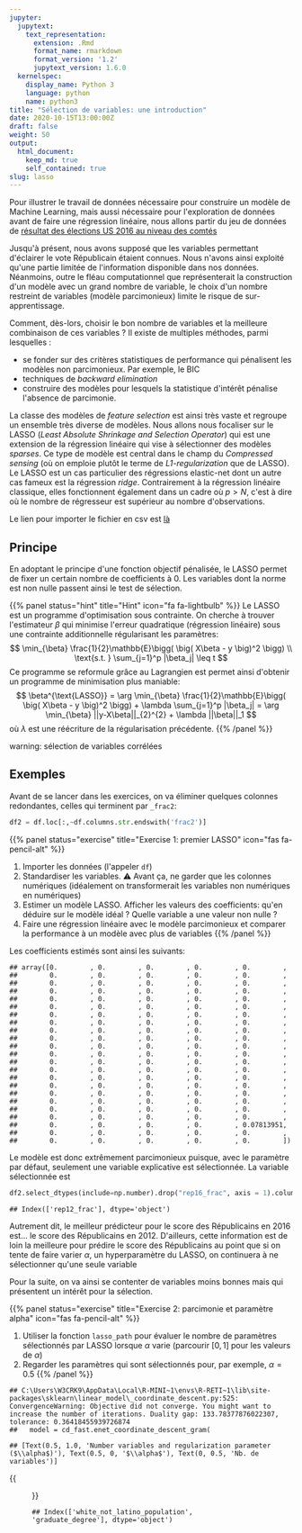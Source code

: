 ```yaml
---
jupyter:
  jupytext:
    text_representation:
      extension: .Rmd
      format_name: rmarkdown
      format_version: '1.2'
      jupytext_version: 1.6.0
  kernelspec:
    display_name: Python 3
    language: python
    name: python3
title: "Sélection de variables: une introduction"
date: 2020-10-15T13:00:00Z
draft: false
weight: 50
output: 
  html_document:
    keep_md: true
    self_contained: true
slug: lasso
---
```







Pour illustrer le travail de données nécessaire pour construire un modèle de Machine Learning, mais aussi nécessaire pour l'exploration de données avant de faire une régression linéaire, nous allons partir du jeu de données de [résultat des élections US 2016 au niveau des comtés](https://public.opendatasoft.com/explore/dataset/usa-2016-presidential-election-by-county/download/?format=geojson&timezone=Europe/Berlin&lang=fr)


Jusqu'à présent, nous avons supposé que les variables permettant d'éclairer le
vote Républicain étaient connues. Nous n'avons ainsi exploité qu'une partie
limitée de l'information disponible dans nos données. Néanmoins, outre le fléau
computationnel que représenterait la construction d'un modèle avec un grand
nombre de variable, le choix d'un nombre restreint de variables
(modèle parcimonieux) limite le risque de sur-apprentissage.

Comment, dès-lors, choisir le bon nombre de variables et la meilleure
combinaison de ces variables ? Il existe de multiples méthodes, parmi lesquelles :

* se fonder sur des critères statistiques de performance qui pénalisent les
modèles non parcimonieux. Par exemple, le BIC
* techniques de *backward elimination*
* construire des modèles pour lesquels la statistique d'intérêt pénalise l'absence
de parcimonie. 


La classe des modèles de *feature selection* est ainsi très vaste et regroupe
un ensemble très diverse de modèles. Nous allons nous focaliser sur le LASSO
(*Least Absolute Shrinkage and Selection Operator*)
qui est une extension de la régression linéaire qui vise à sélectionner des
modèles *sparses*. Ce type de modèle est central dans le champ du 
*Compressed sensing* (où on emploie plutôt le terme 
de *L1-regularization* que de LASSO). Le LASSO est un cas particulier des
régressions elastic-net dont un autre cas fameux est la régression *ridge*.
Contrairement à la régression linéaire classique, elles fonctionnent également
dans un cadre où $p>N$, c'est à dire où le nombre de régresseur est supérieur
au nombre d'observations.

Le lien pour importer le fichier en csv est [là](https://public.opendatasoft.com/explore/dataset/usa-2016-presidential-election-by-county/download/?format=geojson&timezone=Europe/Berlin&lang=fr)



## Principe

En adoptant le principe d'une fonction objectif pénalisée, le LASSO permet de fixer un certain nombre de coefficients à 0. Les variables dont la norme est non nulle passent ainsi le test de sélection. 

{{% panel status="hint" title="Hint" icon="fa fa-lightbulb" %}}
Le LASSO est un programme d'optimisation sous contrainte. On cherche à trouver l'estimateur $\beta$ qui minimise l'erreur quadratique (régression linéaire) sous une contrainte additionnelle régularisant les paramètres:
$$
\min_{\beta} \frac{1}{2}\mathbb{E}\bigg( \big( X\beta - y  \big)^2 \bigg) \\
\text{s.t. } \sum_{j=1}^p |\beta_j| \leq t
$$
Ce programme se reformule grâce au Lagrangien est permet ainsi d'obtenir un programme de minimisation plus maniable: 
$$
\beta^{\text{LASSO}} = \arg \min_{\beta} \frac{1}{2}\mathbb{E}\bigg( \big( X\beta - y  \big)^2 \bigg) + \lambda \sum_{j=1}^p |\beta_j| = \arg \min_{\beta} ||y-X\beta||_{2}^{2} + \lambda ||\beta||_1
$$
où $\lambda$ est une réécriture de la régularisation précédente. 
{{% /panel %}}

warning: sélection de variables corrélées

## Exemples

Avant de se lancer dans les exercices, on va éliminer quelques colonnes redondantes, celles qui terminent par `_frac2`:


```python
df2 = df.loc[:,~df.columns.str.endswith('frac2')]
```


{{% panel status="exercise" title="Exercise 1: premier LASSO" icon="fas fa-pencil-alt" %}}
1. Importer les données (l'appeler `df`)
2. Standardiser les variables. :warning: Avant ça,
ne garder que les colonnes numériques (idéalement on transformerait
les variables non numériques en numériques)
3. Estimer un modèle LASSO. Afficher les valeurs des coefficients: qu'en déduire sur le modèle idéal ? Quelle variable a une valeur non nulle ?
4. Faire une régression linéaire avec le modèle parcimonieux et comparer la
performance à un modèle avec plus de variables
{{% /panel %}}



Les coefficients estimés sont ainsi les suivants:


```
## array([0.        , 0.        , 0.        , 0.        , 0.        ,
##        0.        , 0.        , 0.        , 0.        , 0.        ,
##        0.        , 0.        , 0.        , 0.        , 0.        ,
##        0.        , 0.        , 0.        , 0.        , 0.        ,
##        0.        , 0.        , 0.        , 0.        , 0.        ,
##        0.        , 0.        , 0.        , 0.        , 0.        ,
##        0.        , 0.        , 0.        , 0.        , 0.        ,
##        0.        , 0.        , 0.        , 0.        , 0.        ,
##        0.        , 0.        , 0.        , 0.        , 0.        ,
##        0.        , 0.        , 0.        , 0.        , 0.        ,
##        0.        , 0.        , 0.        , 0.        , 0.        ,
##        0.        , 0.        , 0.        , 0.        , 0.        ,
##        0.        , 0.        , 0.        , 0.        , 0.        ,
##        0.        , 0.        , 0.        , 0.        , 0.        ,
##        0.        , 0.        , 0.        , 0.        , 0.        ,
##        0.        , 0.        , 0.        , 0.        , 0.        ,
##        0.        , 0.        , 0.        , 0.        , 0.        ,
##        0.        , 0.        , 0.        , 0.        , 0.        ,
##        0.        , 0.        , 0.        , 0.        , 0.        ,
##        0.        , 0.        , 0.        , 0.        , 0.        ,
##        0.        , 0.        , 0.        , 0.        , 0.07813951,
##        0.        , 0.        , 0.        , 0.        , 0.        ,
##        0.        , 0.        , 0.        , 0.        , 0.        ])
```

Le modèle est donc extrêmement parcimonieux puisque, avec le paramètre par défaut, seulement une variable explicative est sélectionnée. La variable sélectionnée est


```python
df2.select_dtypes(include=np.number).drop("rep16_frac", axis = 1).columns[np.abs(lasso1.coef_)>0]
```

```
## Index(['rep12_frac'], dtype='object')
```

Autrement dit, le meilleur prédicteur pour le score des Républicains en 2016 est... le score des Républicains en 2012.
D'ailleurs, cette information est de loin la meilleure pour prédire le score 
des Républicains au point que si on tente de faire varier $\alpha$, un 
hyperparamètre du LASSO, on continuera à ne sélectionner qu'une seule variable

Pour la suite, on va ainsi se contenter de variables moins bonnes mais qui 
présentent un intérêt pour la sélection.



{{% panel status="exercise" title="Exercise 2: parcimonie et paramètre alpha" icon="fas fa-pencil-alt" %}}
1. Utiliser la fonction `lasso_path` pour évaluer le nombre de paramètres sélectionnés par LASSO lorsque $\alpha$
varie (parcourir $[0,1]$ pour les valeurs de $\alpha$)
2. Regarder les paramètres qui sont sélectionnés pour, par exemple, $\alpha=0.5$
{{% /panel %}}



```
## C:\Users\W3CRK9\AppData\Local\R-MINI~1\envs\R-RETI~1\lib\site-packages\sklearn\linear_model\_coordinate_descent.py:525: ConvergenceWarning: Objective did not converge. You might want to increase the number of iterations. Duality gap: 133.78377876022307, tolerance: 0.36418455939726874
##   model = cd_fast.enet_coordinate_descent_gram(
```

```
## [Text(0.5, 1.0, 'Number variables and regularization parameter ($\\alpha$)'), Text(0.5, 0, '$\\alpha$'), Text(0, 0.5, 'Nb. de variables')]
```

{{<figure src="lassoplot-1.png" >}}



```
## Index(['white_not_latino_population', 'graduate_degree'], dtype='object')
```

